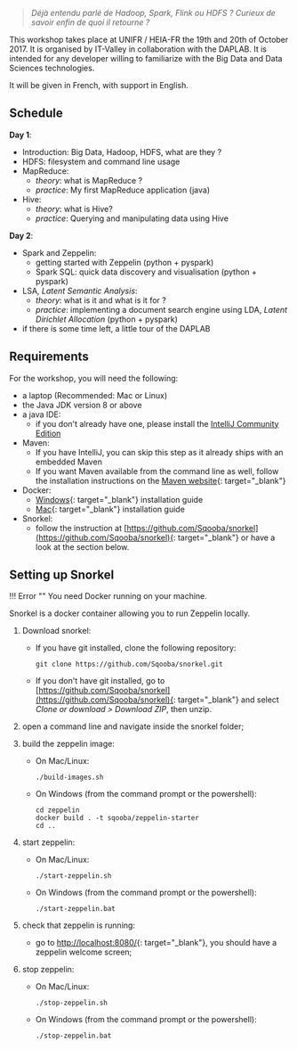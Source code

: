 
> _Déjà entendu parlé de Hadoop, Spark, Flink ou HDFS ? Curieux de savoir enfin de quoi il retourne ?_

This workshop takes place at  UNIFR / HEIA-FR the 19th and 20th of October 2017. It is organised by IT-Valley in collaboration with the DAPLAB. It is intended for any developer willing to familiarize with the Big Data and Data Sciences technologies.

It will be given in French, with support in English.


## Schedule

__Day 1__:

- Introduction: Big Data, Hadoop, HDFS, what are they ?
- HDFS: filesystem and command line usage
- MapReduce:
    * _theory_: what is MapReduce ?
    * _practice_: My first MapReduce application (java)
- Hive:
    * _theory_: what is Hive?
    * _practice_: Querying and manipulating data using Hive

__Day 2__:

- Spark and Zeppelin:
    * getting started with Zeppelin (python + pyspark)
    * Spark SQL: quick data discovery and visualisation (python + pyspark)
- LSA, _Latent Semantic Analysis_:
    * _theory_: what is it and what is it for ?
    * _practice_: implementing a document search engine using LDA, _Latent Dirichlet Allocation_ (python + pyspark)
- if there is some time left, a little tour of the DAPLAB

## Requirements

For the workshop, you will need the following:


- a laptop (Recommended: Mac or Linux)
- the Java JDK version 8 or above
- a java IDE: 
    * if you don't already have one, please install the [IntelliJ Community Edition](https://www.jetbrains.com/idea/download/)
- Maven:
    * If you have IntelliJ, you can skip this step as it already ships with an embedded Maven
    * If you want Maven available from the command line as well, follow the installation instructions on the [Maven website](https://maven.apache.org/install.html){: target="_blank"}
- Docker:
    * [Windows](https://docs.docker.com/docker-for-windows/install/){: target="_blank"} installation guide
    * [Mac](https://docs.docker.com/docker-for-mac/install/){: target="_blank"} installation guide
- Snorkel:
    - follow the instruction at [https://github.com/Sqooba/snorkel](https://github.com/Sqooba/snorkel){: target="_blank"} or have a look at the section below.

## Setting up Snorkel


!!! Error ""
    You need Docker running on your machine. 

Snorkel is a docker container allowing you to run Zeppelin locally.

1. Download snorkel: 

    * If you have git installed, clone the following repository: 
      ```shell
      git clone https://github.com/Sqooba/snorkel.git
      ```
    * If you don't have git installed, go to [https://github.com/Sqooba/snorkel](https://github.com/Sqooba/snorkel){: target="_blank"} 
      and select <i>Clone or download > Download ZIP</i>, then unzip.

2. open a command line and navigate inside the snorkel folder;

3. build the zeppelin image:
    * On Mac/Linux:
        ```
        ./build-images.sh
        ```
    * On Windows (from the command prompt or the powershell):
        ```
        cd zeppelin
        docker build . -t sqooba/zeppelin-starter
        cd ..
        ```

4. start zeppelin:
    * On Mac/Linux:
        ```
        ./start-zeppelin.sh
        ```
    * On Windows (from the command prompt or the powershell):
        ```
        ./start-zeppelin.bat
        ```

5. check that zeppelin is running: 
    - go to [http://localhost:8080/](http://localhost:8080/){: target="_blank"}, you should have a zeppelin welcome screen;

6. stop zeppelin:
    * On Mac/Linux:
        ```
        ./stop-zeppelin.sh
        ```
    * On Windows (from the command prompt or the powershell):
        ```
        ./stop-zeppelin.bat
        ```
